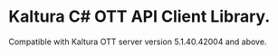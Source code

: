 # Kaltura C# OTT API Client Library.
Compatible with Kaltura OTT server version 5.1.40.42004 and above.
